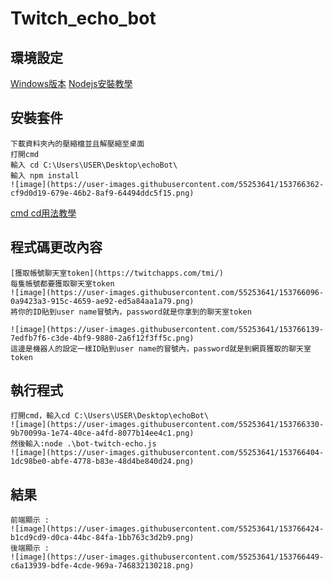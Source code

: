 # Twitch_echo_bot

## 環境設定
[Windows版本](https://nodejs.org/dist/v16.14.0/node-v16.14.0-x64.msi)
[Nodejs安裝教學](https://www.runoob.com/nodejs/nodejs-install-setup.html)

## 安裝套件
```
下載資料夾內的壓縮檔並且解壓縮至桌面
打開cmd
輸入 cd C:\Users\USER\Desktop\echoBot\
輸入 npm install
![image](https://user-images.githubusercontent.com/55253641/153766362-cf9d0d19-679e-46b2-8af9-64494ddc5f15.png)
```
[cmd cd用法教學](https://dotblogs.com.tw/CYLcode/2018/09/13/102159)
## 程式碼更改內容
```
[獲取帳號聊天室token](https://twitchapps.com/tmi/)
每隻帳號都要獲取聊天室token
![image](https://user-images.githubusercontent.com/55253641/153766096-0a9423a3-915c-4659-ae92-ed5a84aa1a79.png)
將你的ID貼到user name冒號內，password就是你拿到的聊天室token

![image](https://user-images.githubusercontent.com/55253641/153766139-7edfb7f6-c3de-4bf9-9880-2a6f12f3ff5c.png)
這邊是機器人的設定一樣ID貼到user name的冒號內，password就是到網頁獲取的聊天室token
```

## 執行程式
```
打開cmd，輸入cd C:\Users\USER\Desktop\echoBot\
![image](https://user-images.githubusercontent.com/55253641/153766330-9b70099a-1e74-40ce-a4fd-8077b14ee4c1.png)
然後輸入:node .\bot-twitch-echo.js
![image](https://user-images.githubusercontent.com/55253641/153766404-1dc98be0-abfe-4778-b83e-48d4be840d24.png)
```

## 結果
```
前端顯示 : 
![image](https://user-images.githubusercontent.com/55253641/153766424-b1cd9cd9-d0ca-44bc-84fa-1bb763c3d2b9.png)
後端顯示 : 
![image](https://user-images.githubusercontent.com/55253641/153766449-c6a13939-bdfe-4cde-969a-746832130218.png)
```
